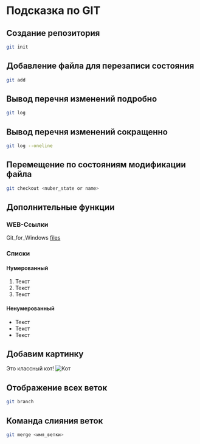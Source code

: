# Подсказка по GIT

## Создание репозитория
```sh
git init
```
## Добавление файла для перезаписи состояния
```sh
git add
```

## Вывод перечня изменений подробно
```sh
git log
```

## Вывод перечня изменений сокращенно
```sh
git log --oneline
```
## Перемещение по состояниям модификации файла
```sh
git checkout <nuber_state or name>
```

## Дополнительные функции

### WEB-Ссылки

Git_for_Windows [files](https://github.com/git-for-windows/git/releases/tag/v2.35.1.windows.2)

### Списки
#### Нумерованный
1. Текст
2. Текст
3. Текст

#### Ненумерованный
* Текст
* Текст
* Текст

## Добавим картинку
Это классный кот!
![Кот](C:\Users\kseni\Desktop\lesson01\cat.jpg)

## Отображение всех веток
```sh
git branch
```
## Команда слияния веток
```sh
git merge <имя_ветки>
```
